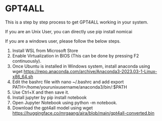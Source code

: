 # GPT4ALL

This is a step by step process to get GPT4ALL working in your system. 

If you are an Unix User, you can directly use pip install nomicai

If you are a windows user, please follow the below steps.

1. Install WSL from Microsoft Store
2. Enable Virtualization in BIOS (This can be done by pressing F2 continuously). 
3. Once Ubuntu is installed in Windows system, install anaconda using wget https://repo.anaconda.com/archive/Anaconda3-2023.03-1-Linux-x86_64.sh
4. Edit the bashrc file with nano ~/.bashrc and add export PATH=/home/yourunixusername/anaconda3/bin/:$PATH
5. Use Ctrl+X and then save it. 
6. Install jupyter by pip install notebook
7. Open Jupyter Notebook using python -m notebook. 
8. Download the gpt4all model using wget https://huggingface.co/mrgaang/aira/blob/main/gpt4all-converted.bin
